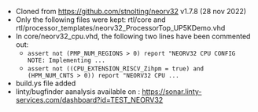 * Cloned from https://github.com/stnolting/neorv32 v1.7.8 (28 nov 2022)
* Only the following files were kept: rtl/core and rtl/processor_templates/neorv32_ProcessorTop_UP5KDemo.vhd
* In core/neorv32_cpu.vhd, the following two lines have been commented out:
    * `assert not (PMP_NUM_REGIONS > 0) report "NEORV32 CPU CONFIG NOTE: Implementing ...`
    * `assert not ((CPU_EXTENSION_RISCV_Zihpm = true) and (HPM_NUM_CNTS > 0)) report "NEORV32 CPU ...`
* build.ys file added
* linty/bugfinder aanalysis available on : https://sonar.linty-services.com/dashboard?id=TEST_NEORV32